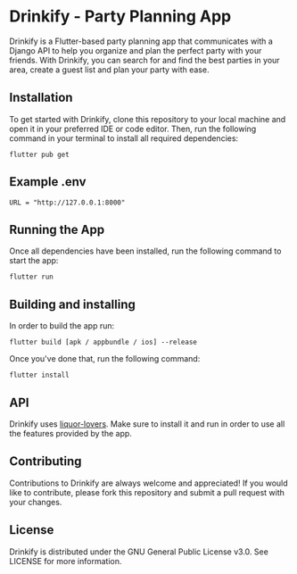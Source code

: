 
# Drinkify - Party Planning App
Drinkify is a Flutter-based party planning app that communicates with a Django API to help you organize and plan the perfect party with your friends. With Drinkify, you can search for and find the best parties in your area, create a guest list and plan your party with ease.

## Installation

To get started with Drinkify, clone this repository to your local machine and open it in your preferred IDE or code editor. Then, run the following command in your terminal to install all required dependencies:
```
flutter pub get
```

## Example .env
```
URL = "http://127.0.0.1:8000"
```

## Running the App

Once all dependencies have been installed, run the following command to start the app:
```
flutter run
```

## Building and installing
In order to build the app run:
```
flutter build [apk / appbundle / ios] --release
```

Once you've done that, run the following command:
```
flutter install
```

## API

Drinkify uses [liquor-lovers](https://github.com/Kawaii-Addicts/liquor-lovers). Make sure to install it and run in order to use all the features provided by the app.

## Contributing

Contributions to Drinkify are always welcome and appreciated! If you would like to contribute, please fork this repository and submit a pull request with your changes. 

## License

Drinkify is distributed under the GNU General Public License v3.0. See LICENSE for more information.
